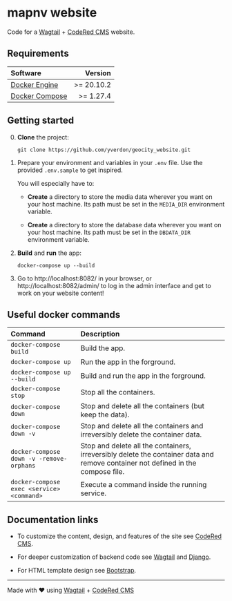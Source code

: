 # mapnv website

Code for a [Wagtail](https://wagtail.io/) +
[CodeRed CMS](https://www.coderedcorp.com/cms/) website.

## Requirements

| Software                                             |     Version | 
|:-----------------------------------------------------|------------:|
| [Docker Engine](https://docs.docker.com/engine/)     |  >= 20.10.2 |
| [Docker Compose](https://docs.docker.com/compose/)   |   >= 1.27.4 |


## Getting started

0. **Clone** the project:
   ```
   git clone https://github.com/yverdon/geocity_website.git
   ```

1. Prepare your environment and variables in your `.env` file.
   Use the provided `.env.sample` to get inspired.

   You will especially have to:
   
   * **Create** a directory to store the media data wherever you want
   on your host machine.
   Its path must be set in the `MEDIA_DIR` environment variable.    
  
   * **Create** a directory to store the database data wherever you want
   on your host machine.
   Its path must be set in the `DBDATA_DIR` environment variable.  

2. **Build** and **run** the app:
   ```
   docker-compose up --build
   ```

3. Go to http://localhost:8082/ in your browser, or http://localhost:8082/admin/
   to log in the admin interface and get to work on your website content!

## Useful docker commands

| Command                                              | Description  | 
|:-----------------------------------------------------|:-------------|
| `docker-compose build`                     | Build the app.         |
| `docker-compose up`                        | Run the app in the forground.   |
| `docker-compose up --build`                | Build and run the app in the forground.     |
| `docker-compose stop`                      | Stop all the containers.     |
| `docker-compose down`                      | Stop and delete all the containers (but keep the data). |
| `docker-compose down -v`                   | Stop and delete all the containers and irreversibly delete the container data. |
| `docker-compose down -v -remove-orphans`   | Stop and delete all the containers, irreversibly delete the container data and remove container not defined in the compose file.     |
| `docker-compose exec <service> <command>`  | Execute a command inside the running service. |

## Documentation links

* To customize the content, design, and features of the site see
  [CodeRed CMS](https://docs.coderedcorp.com/cms/).

* For deeper customization of backend code see
  [Wagtail](http://docs.wagtail.io/) and
  [Django](https://docs.djangoproject.com/).

* For HTML template design see [Bootstrap](https://getbootstrap.com/).

---

Made with ♥ using [Wagtail](https://wagtail.io/) +
[CodeRed CMS](https://www.coderedcorp.com/cms/)
